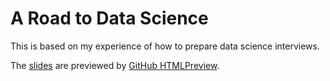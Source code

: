 # A Road to Data Science

This is based on my experience of how to prepare data science interviews.

The [slides](http://htmlpreview.github.io/?https://github.com/wangruinju/A_Road_to_Data_Science/blob/master/Summary.html) are previewed by [GitHub HTMLPreview](http://htmlpreview.github.io/).
